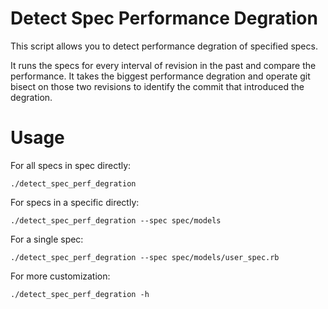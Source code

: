 Detect Spec Performance Degration
=================================

This script allows you to detect performance degration of specified specs.

It runs the specs for every interval of revision in the past and compare the performance. It takes the biggest performance degration and operate git bisect on those two revisions to identify the commit that introduced the degration.

Usage
=====

For all specs in spec directly:
```
./detect_spec_perf_degration
```

For specs in a specific directly:
```
./detect_spec_perf_degration --spec spec/models
```

For a single spec:
```
./detect_spec_perf_degration --spec spec/models/user_spec.rb
```

For more customization:
```
./detect_spec_perf_degration -h
```
